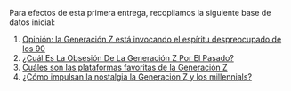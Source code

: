 Para efectos de esta primera entrega, recopilamos la siguiente base de datos inicial:
1. [Opinión: la Generación Z está invocando el espíritu despreocupado de los 90](https://thred.com/es/cultivo/La-Generaci%C3%B3n-Z-de-opini%C3%B3n-est%C3%A1-invocando-el-esp%C3%ADritu-despreocupado-de-los-90./)
2. [¿Cuál Es La Obsesión De La Generación Z Por El Pasado?](https://thehilltoponline.com/2020/02/27/what-is-generation-zs-obsession-with-the-past/)
3. [Cuáles son las plataformas favoritas de la Generación Z](https://www.adlatina.com/marketing/cuales-son-las-plataformas-favoritas-de-la-generacion-z#:~:text=Cuando%20se%20trata%20de%20aplicaciones,Snapchat%2C%20seg%C3%BAn%20la%20misma%20encuesta)
4. [¿Cómo impulsan la nostalgia la Generación Z y los millennials?](https://blog.gwi.com/trends/nostalgia-trend/#:~:text=Well%2C%20for%20Gen%20Z%20it)
